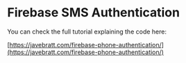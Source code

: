 # Firebase SMS Authentication

You can check the full tutorial explaining the code here:

[https://javebratt.com/firebase-phone-authentication/](https://javebratt.com/firebase-phone-authentication/)
